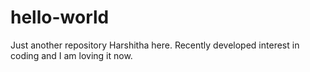 # hello-world
Just another repository
Harshitha here. Recently developed interest in coding and I am loving it now.
